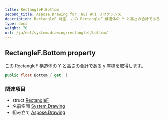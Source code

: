 ```yaml
---
title: RectangleF.Bottom
second_title: Aspose.Drawing for .NET API リファレンス
description: RectangleF 財産. この RectangleF 構造体の Y と高さの合計である y 座標を取得します
type: docs
weight: 70
url: /ja/net/system.drawing/rectanglef/bottom/
---
```

## RectangleF.Bottom property

この RectangleF 構造体の Y と高さの合計である y 座標を取得します。

```csharp
public float Bottom { get; }
```

### 関連項目

* struct [RectangleF](../)
* 名前空間 [System.Drawing](../../rectanglef/)
* 組み立て [Aspose.Drawing](../../../)


